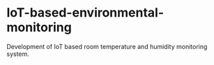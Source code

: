 # IoT-based-environmental-monitoring
Development of IoT based room temperature and humidity monitoring system.
